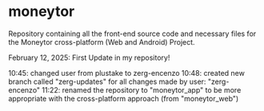 # moneytor
Repository containing all the front-end source code and necessary files for the Moneytor cross-platform (Web and Android) Project.

February 12, 2025:
First Update in my repository!

10:45: changed user from plustake to zerg-encenzo
10:48: created new branch called "zerg-updates" for all changes made by user: "zerg-encenzo"
11:22: renamed the repository to "moneytor_app" to be more appropriate with the cross-platform approach (from "moneytor_web")
